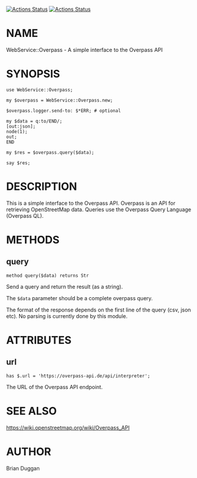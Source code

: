 [![Actions Status](https://github.com/bduggan/raku-webservice-overpass/actions/workflows/linux.yml/badge.svg)](https://github.com/bduggan/raku-webservice-overpass/actions/workflows/linux.yml)
[![Actions Status](https://github.com/bduggan/raku-webservice-overpass/actions/workflows/macos.yml/badge.svg)](https://github.com/bduggan/raku-webservice-overpass/actions/workflows/macos.yml)

NAME
====

WebService::Overpass - A simple interface to the Overpass API

SYNOPSIS
========

    use WebService::Overpass;

    my $overpass = WebService::Overpass.new;

    $overpass.logger.send-to: $*ERR; # optional

    my $data = q:to/END/;
    [out:json];
    node(1);
    out;
    END

    my $res = $overpass.query($data);

    say $res;

DESCRIPTION
===========

This is a simple interface to the Overpass API. Overpass is an API for retrieving OpenStreetMap data. Queries use the Overpass Query Language (Overpass QL).

METHODS
=======

query
-----

    method query($data) returns Str

Send a query and return the result (as a string).

The `$data` parameter should be a complete overpass query.

The format of the response depends on the first line of the query (csv, json etc). No parsing is currently done by this module.

ATTRIBUTES
==========

url
---

    has $.url = 'https://overpass-api.de/api/interpreter';

The URL of the Overpass API endpoint.

SEE ALSO
========

https://wiki.openstreetmap.org/wiki/Overpass_API

AUTHOR
======

Brian Duggan


